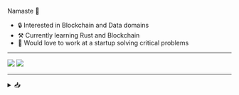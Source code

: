 Namaste 🙏

- 🔒 Interested in Blockchain and Data domains
- ⚒️ Currently learning Rust and Blockchain
- 💞️ Would love to work at a startup solving critical problems

<!--🌱 Work is Life -->

---

![](https://raw.githubusercontent.com/username/github-stats/master/generated/overview.svg#gh-dark-mode-only)
![](https://raw.githubusercontent.com/username/github-stats/master/generated/languages.svg#gh-dark-mode-only)

---

<details>
   <summary>📥</summary>

  Matrix: @nihalxkumar:matrix.org
  
  Discord: @nihalxkumar

  Mail: contact [at] nihalxkumar.tech
  

</details>
